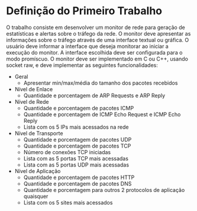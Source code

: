 # Definição do Primeiro Trabalho

O trabalho consiste em desenvolver um monitor de rede para geração de estatísticas e
alertas sobre o tráfego da rede. O monitor deve apresentar as informações sobre o tráfego
através de uma interface textual ou gráfica. O usuário deve informar a interface que deseja
monitorar ao iniciar a execução do monitor. A interface escolhida deve ser configurada
para o modo promíscuo. O monitor deve ser implementado em C ou C++, usando socket
raw, e deve implementar as seguintes funcionalidades:

- Geral
  - Apresentar min/max/média do tamanho dos pacotes recebidos
- Nível de Enlace
  - Quantidade e porcentagem de ARP Requests e ARP Reply
- Nível de Rede
  - Quantidade e porcentagem de pacotes ICMP
  - Quantidade e porcentagem de ICMP Echo Request e ICMP Echo Reply
  - Lista com os 5 IPs mais acessados na rede
- Nível de Transporte
  - Quantidade e porcentagem de pacotes UDP
  - Quantidade e porcentagem de pacotes TCP
  - Número de conexões TCP iniciadas
  - Lista com as 5 portas TCP mais acessadas
  - Lista com as 5 portas UDP mais acessadas
- Nível de Aplicação
  - Quantidade e porcentagem de pacotes HTTP
  - Quantidade e porcentagem de pacotes DNS
  - Quantidade e porcentagem para outros 2 protocolos de aplicação quaisquer
  - Lista com os 5 sites mais acessados
